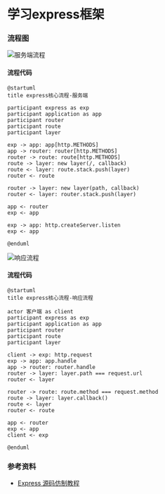 # 学习express框架

### 流程图

![服务端流程](http://www.plantuml.com/plantuml/svg/U9njah5Emp0GXdS_XSTM8c6FAjG191R4K3RKuJ0dnQfnBVjIO4HiL7q31jYG69YGs7YQfg-1xIGLJhhOlly-t-yxUUe8B5LtYf4aXHmVZ4NdwhUVxUzp_Vsq-rXdzUjc-_A--_nYp7XO2cb0KuToSE6OfC0O9GMGNEgGzc6IjikAq0wbH57mw1dcI_Fi99Gemd9T4fdyukpg_F9qDcVCIo7TL2pQlGyrwfvhiHuLjS14uu9hl6-Ee-CZBa2f6n2BSOjDiWwBSUwdA1QvgLmvYlguy_HWqzg_HmmC350vyB1z4tl09VRVURJJyc4OU3AvsAgm28Gpj2jVIqb7g9CBR8hwDdo5F-Dbl_a0)

#### 流程代码

```plantuml
@startuml
title express核心流程-服务端

participant express as exp
participant application as app
participant router
participant route
participant layer

exp -> app: app[http.METHODS]
app -> router: router[http.METHODS]
router -> route: route[http.METHODS]
route -> layer: new layer(/, callback)
route <- layer: route.stack.push(layer)
router <- route

router -> layer: new layer(path, callback)
router <- layer: router.stack.push(layer)

app <- router
exp <- app

exp -> app: http.createServer.listen
exp <- app

@enduml
```

![响应流程](http://www.plantuml.com/plantuml/svg/U9nbKJ5En30GxFqAbr343uW8kgyipagny3d6taXGdcYG41Ky054X8K65G3Iy9hblu8qTJj4rySxCxeozsKI2GCFM2Z9aKUAr3nZZzFmz_jvEdxlzwtqrFZwCFqyP206Q-Y37zvVfxcl_zY4XIcqDEX8-EHbjF3XQV5XDvKe2xwtHGAPtB2UuaaC_48PZQiLOk4az8WVBwfn3QjaHUHNmQi188Z4i9FkQFwe3rreKgMGwfzJbNCICM9y3wdme3zJ9fcbayLP3i4llMRLSvZ0yLyLRRP6wlbsDPoeF78LfiFO2zEN9QMduJpWaveNCRrbGc1-S4E-px2KXNhxOe6lv5_y1qw2uXm00)

#### 流程代码

```plantuml
@startuml
title express核心流程-响应流程

actor 客户端 as client
participant express as exp
participant application as app
participant router
participant route
participant layer

client -> exp: http.request
exp -> app: app.handle
app -> router: router.handle
router -> layer: layer.path === request.url
router <- layer

router -> route: route.method === request.method
route -> layer: layer.callback()
route <- layer
router <- route

app <- router
exp <- app
client <- exp

@enduml
```



### 参考资料

* [Express 源码仿制教程](https://wangzhechao.com/express_1/)